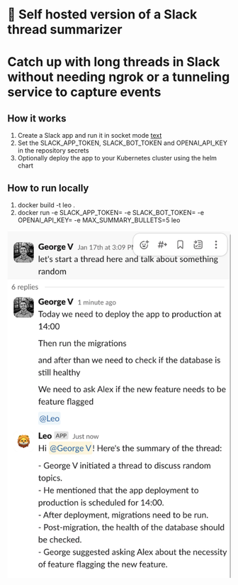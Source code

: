 # 🦁 Self hosted version of a Slack thread summarizer
# Catch up with long threads in Slack without needing ngrok or a tunneling service to capture events

## How it works

1. Create a Slack app and run it in socket mode [text](https://api.slack.com/apis/socket-mode)
2. Set the  SLACK_APP_TOKEN, SLACK_BOT_TOKEN and OPENAI_API_KEY in the repository secrets
3. Optionally deploy the app to your Kubernetes cluster using the helm chart

## How to run locally

1. docker build -t leo .
2. docker run -e SLACK_APP_TOKEN=<token> -e SLACK_BOT_TOKEN=<token> -e OPENAI_API_KEY=<token> -e MAX_SUMMARY_BULLETS=5 leo

![alt text](image.png)
